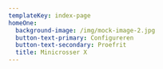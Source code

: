 ```yaml
---
templateKey: index-page
homeOne:
  background-image: /img/mock-image-2.jpg
  button-text-primary: Configureren
  button-text-secondary: Proefrit
  title: Minicrosser X
---
```


